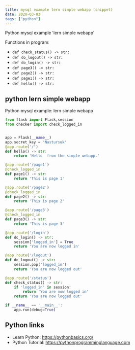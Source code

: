 ```yaml
---
title: mysql example lern simple webapp (snippet)
date: 2020-03-03
tags: ["python"]
---
```

Python mysql example 'lern simple webapp'

Functions in program: 
* `def check_status() -> str:`
* `def do_logout() -> str:`
* `def do_login() -> str:`
* `def page3() -> str:`
* `def page2() -> str:`
* `def page1() -> str:`
* `def hello() -> str:`

## python lern simple webapp

Python mysql example: lern simple webapp

```python
from flask import Flask,session
from checker import check_logged_in


app = Flask(__name__)
app.secret_key = 'Nastursuk'
@app.route('/')
def hello() -> str:
    return 'Hello  from the simple webapp.'

@app.route('/page1')
@check_logged_in
def page1() -> str:
    return 'This is page 1'

@app.route('/page2')
@check_logged_in
def page2() -> str:
    return 'This is page 2'

@app.route('/page3')
@check_logged_in
def page3() -> str:
    return 'This is page 3'

@app.route('/login')
def do_login() -> str:
    session['logged_in'] = True
    return 'You are now logged in'

@app.route('/logout')
def do_logout() -> str:
    session.pop('logged_in')
    return 'You are now logged out'

@app.route('/status')
def check_status() -> str:
    if 'logged_in' in session:
        return 'You are now logged in'
    return 'You are now logged out'

if __name__ == '__main__':
    app.run(debug=True)

```

## Python links

- Learn Python: https://pythonbasics.org/
- Python Tutorial: https://pythonprogramminglanguage.com

